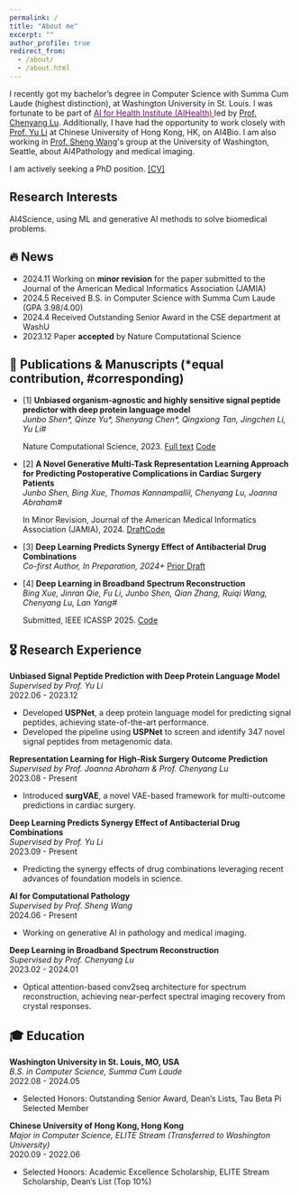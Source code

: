 ```yaml
---
permalink: /
title: "About me"
excerpt: ""
author_profile: true
redirect_from: 
  - /about/
  - /about.html
---
```


I recently got my bachelor’s degree in Computer Science with Summa Cum Laude (highest distinction), at Washington University in St. Louis. I was fortunate to be part of [<span style="color:purple;">AI for Health Institute (AIHealth) </span>](https://aihealth.wustl.edu/leadership/) led by [Prof. Chenyang Lu](https://www.cse.wustl.edu/~lu/). Additionally, I have had the opportunity to work closely with [Prof. Yu Li](https://liyu95.com/) at Chinese University of Hong Kong, HK, on AI4Bio. I am also working in [Prof. Sheng Wang](https://homes.cs.washington.edu/~swang/)'s group at the University of Washington, Seattle, about AI4Pathology and medical imaging.

I am actively seeking a PhD position. [[CV]](https://drive.google.com/file/d/1UIv1eu3kfOcAPRUgBmuET1rRmN5nCavd/view?usp=sharing)

Research Interests
------
AI4Science, using ML and generative AI methods to solve biomedical problems.

<!--
AI for Science (developing machine learning methods to resolve computational problems in biology), AI for Healthcare (EHR-based patient modeling and prediction, etc.)
I am working on AI for Healthcare and Medicine, focusing on EHR-based patient modeling and prediction, supervised by [Prof. Chenyang Lu](https://www.cse.wustl.edu/~lu/) at Washington University in St. Louis.

I am working on AI for Science, developing machine learning methods to resolve computational problems in biology, supervised by [Prof. Yu Li](https://liyu95.com/) at The Chinese University of Hong Kong.-->
## 🔥 News
- 2024.11 Working on **minor revision** for the paper submitted to the Journal of the American Medical Informatics Association (JAMIA)
- 2024.5 Received B.S. in Computer Science with Summa Cum Laude (GPA 3.98/4.00)
- 2024.4 Received Outstanding Senior Award in the CSE department at WashU
- 2023.12 Paper **accepted** by Nature Computational Science

## 📝 Publications & Manuscripts (*equal contribution, #corresponding)

- [1] **Unbiased organism-agnostic and highly sensitive signal peptide predictor with deep protein language model**  
  *Junbo Shen\*, Qinze Yu\*, Shenyang Chen\*, Qingxiong Tan, Jingchen Li, Yu Li\#*

  Nature Computational Science, 2023. [Full text](https://rdcu.be/dtupB) [Code](https://github.com/ml4bio/USPNet)
  
- [2] **A Novel Generative Multi-Task Representation Learning Approach for Predicting Postoperative Complications in Cardiac Surgery Patients**  
  *Junbo Shen, Bing Xue, Thomas Kannampallil, Chenyang Lu, Joanna Abraham\#*

  In Minor Revision, Journal of the American Medical Informatics Association (JAMIA), 2024. [Draft](https://drive.google.com/file/d/1BP76zs3pP70HxNDIw5IVNsPfohKfD5dj/view?usp=sharing)[Code](https://github.com/ai4biomedicine/surgVAE)
  
- [3] **Deep Learning Predicts Synergy Effect of Antibacterial Drug Combinations**  
  *Co-first Author, In Preparation, 2024+* [Prior Draft](https://drive.google.com/file/d/1pijd_zWJxynh5Vk4OZhc9D8aWJFbuMGk/view?usp=sharing)
  
- [4] **Deep Learning in Broadband Spectrum Reconstruction**  
  *Bing Xue, Jinran Qie, Fu Li, Junbo Shen, Qian Zhang, Ruiqi Wang, Chenyang Lu, Lan Yang\#*

  Submitted, IEEE ICASSP 2025. [Code](https://github.com/JunboShen/spectrum_reconstruction_with_noise)

## 🎖 Research Experience

**Unbiased Signal Peptide Prediction with Deep Protein Language Model**  
*Supervised by Prof. Yu Li*  
2022.06 - 2023.12  
- Developed **USPNet**, a deep protein language model for predicting signal peptides, achieving state-of-the-art performance.
- Developed the pipeline using **USPNet** to screen and identify 347 novel signal peptides from metagenomic data.

**Representation Learning for High-Risk Surgery Outcome Prediction**  
*Supervised by Prof. Joanna Abraham & Prof. Chenyang Lu*  
2023.08 - Present  
- Introduced **surgVAE**, a novel VAE-based framework for multi-outcome predictions in cardiac surgery.

**Deep Learning Predicts Synergy Effect of Antibacterial Drug Combinations**  
*Supervised by Prof. Yu Li*  
2023.09 - Present  
- Predicting the synergy effects of drug combinations leveraging recent advances of foundation models in science.

**AI for Computational Pathology**  
*Supervised by Prof. Sheng Wang*  
2024.06 - Present  
- Working on generative AI in pathology and medical imaging.

**Deep Learning in Broadband Spectrum Reconstruction**  
*Supervised by Prof. Chenyang Lu*  
2023.02 - 2024.01  
- Optical attention-based conv2seq architecture for spectrum reconstruction, achieving near-perfect spectral imaging recovery from crystal responses. 
  
## 🎓 Education

**Washington University in St. Louis, MO, USA**  
*B.S. in Computer Science, Summa Cum Laude*  
2022.08 - 2024.05  
- Selected Honors: Outstanding Senior Award, Dean’s Lists, Tau Beta Pi Selected Member  

**Chinese University of Hong Kong, Hong Kong**  
*Major in Computer Science, ELITE Stream (Transferred to Washington University)*  
2020.09 - 2022.06  
- Selected Honors: Academic Excellence Scholarship, ELITE Stream Scholarship, Dean’s List (Top 10%)  


